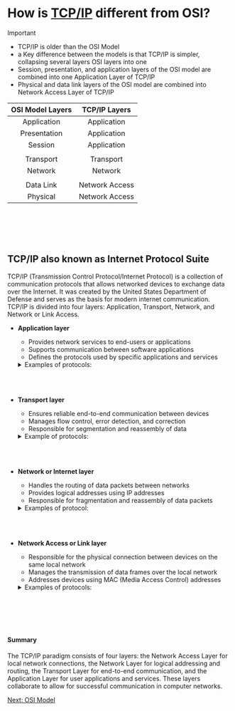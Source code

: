 # How is [TCP/IP](https://en.wikipedia.org/wiki/Internet_protocol_suite) different from OSI?

>[!IMPORTANT]
> - TCP/IP is older than the OSI Model
> - a Key difference between the models is that TCP/IP is simpler, collapsing several layers OSI layers into one
> - Session, presentation, and application layers of the OSI model are combined into one Application Layer of TCP/IP
> - Physical and data link layers of the OSI model are combined into Network Access Layer of TCP/IP 


| OSI Model Layers | TCP/IP Layers |
|:-----:|:-----:|
| Application | Application |
| Presentation | Application |
| Session | Application |
|         |             |
| Transport | Transport |
| Network | Network |
|         |         |
| Data Link | Network Access |
| Physical | Network Access |


<br></br>
<br></br>


## TCP/IP also known as Internet Protocol Suite
TCP/IP (Transmission Control Protocol/Internet Protocol) is a collection of communication protocols that allows networked devices to exchange data over the Internet. 
It was created by the United States Department of Defense and serves as the basis for modern internet communication. TCP/IP is divided into four layers: Application, Transport, Network, and Network or Link Access.

* **Application layer** 
    * Provides network services to end-users or applications
    * Supports communication between software applications
    * Defines the protocols used by specific applications and services

   <details>
   <summary>Examples of protocols:</summary>

        HTTP (Hypertext Transfer Protocol) 
        FTP ( File Transfer Protocol) 
        SMTP (Simple Mail Transfer Protocol) 
        DNS (Domain Name System)
        SSH (Secure Shell)

   <details>

<br></br>


* **Transport layer** 
    * Ensures reliable end-to-end communication between devices 
    * Manages flow control, error detection, and correction
    * Responsible for segmentation and reassembly of data

   <details>
   <summary>Example of protocols:</summary>

        TCP (Transmission Control Protocol) 
        UDP (User Datagram Protocol)
  
     </details>

<br></br>

* **Network or Internet layer**
    * Handles the routing of data packets between networks
    * Provides logical addresses using IP addresses
    * Responsible for fragmentation and reassembly of data packets
 
   <details>
   <summary>Examples of protocol:</summary>

        IP (Internet Protocol) 
        ICMP (Internet Control Message Protocol)  
        IGMP (Internet Group Message Protocol) 
        ARP (Address Resolution Protocol)
  
</details>


<br></br>



* **Network Access or Link layer**
    * Responsible for the physical connection between devices on the same local network
    * Manages the transmission of data frames over the local network
    * Addresses devices using MAC (Media Access Control) addresses
 
   <details>
   <summary>Examples of protocols:</summary>
  
      Ethernet
      Wi-Fi
      PPP (Point-to-Point Protocol)

   </details>

<br></br>
<br></br>


#### Summary
The TCP/IP paradigm consists of four layers: the Network Access Layer for local network connections, the Network Layer for logical addressing and routing, the Transport Layer for end-to-end communication, and the Application Layer for user applications and services. These layers collaborate to allow for successful communication in computer networks.



[Next: OSI Model](OSI_Model.md)

